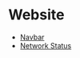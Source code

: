 # Website

- [Navbar](/projects/javascript/website/navbar/navbar.html)
- [Network Status](/projects/javascript/website/network-status/network-status.html)
